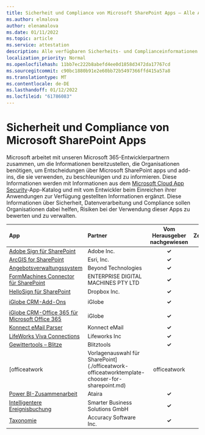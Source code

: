 ```yaml
---
title: Sicherheit und Compliance von Microsoft SharePoint Apps – Alle Apps
ms.author: elmalova
author: elenamalova
ms.date: 01/11/2022
ms.topic: article
ms.service: attestation
description: Alle verfügbaren Sicherheits- und Complianceinformationen für alle Microsoft SharePoint-Apps.
localization_priority: Normal
ms.openlocfilehash: 11bb7ec222b8abefd4ee0d1858d3472da17767cd
ms.sourcegitcommit: c90bc1880b91e2e60bb72b5497366ffd415a57a8
ms.translationtype: MT
ms.contentlocale: de-DE
ms.lasthandoff: 01/12/2022
ms.locfileid: "61786083"
---
```

# <a name="microsoft-sharepoint-apps-security-and-compliance"></a>Sicherheit und Compliance von Microsoft SharePoint Apps

Microsoft arbeitet mit unseren Microsoft 365-Entwicklerpartnern zusammen, um die Informationen bereitzustellen, die Organisationen benötigen, um Entscheidungen über Microsoft SharePoint apps und add-ins, die sie verwenden, zu beschleunigen und zu informieren. Diese Informationen werden mit Informationen aus dem [Microsoft Cloud App Security](https://www.microsoft.com/en-us/enterprise-mobility-security/cloud-app-security)-App-Katalog und mit vom Entwickler beim Einreichen ihrer Anwendungen zur Verfügung gestellten Informationen ergänzt. Diese Informationen über Sicherheit, Datenverarbeitung und Compliance sollen Organisationen dabei helfen, Risiken bei der Verwendung dieser Apps zu bewerten und zu verwalten.

| **App** | **Partner** | **Vom Herausgeber nachgewiesen** | **Zertifiziert** |
|:--------|:------------|:----------------------:|:-------------:|
| [Adobe Sign für SharePoint](./adobe-inc-sign-for-sharepoint.md) | Adobe Inc. | **✓** |  |
| [ArcGIS for SharePoint](./esri-inc-arcgis-for-sharepoint.md) | Esri, Inc. | **✓** |  |
| [Angebotsverwaltungssystem](./beyond-technologies-bid-management-system.md) | Beyond Technologies | **✓** |  |
| [FormMachines Connector für SharePoint](./enterprise-digital-machines-pty-ltd-formmachines-connector-for-sharepoint.md) | ENTERPRISE DIGITAL MACHINES PTY LTD | **✓** |  |
| [HelloSign für SharePoint](./dropbox-inc-hellosign-for-sharepoint.md) | Dropbox Inc. | **✓** |  |
| [iGlobe CRM-Add-Ons](./iglobe-crm-add-ons.md) | iGlobe | **✓** | <img alt="Certified application badge" src="../media/certified-badge.png" height="25" width="25" /> |
| [iGlobe CRM-Office 365 für Microsoft Office 365](./iglobe-crm-office-365-for-microsoft.md) | iGlobe | **✓** | <img alt="Certified application badge" src="../media/certified-badge.png" height="25" width="25" /> |
| [Konnect eMail Parser](./konnect-email-parser.md) | Konnect eMail | **✓** |  |
| [LifeWorks Viva Connections](./lifeworks-inc-viva-connections.md) | Lifeworks Inc | **✓** |  |
| [Gewittertools – Blitze](./lightning-tools-conductor.md) | Blitztools | **✓** |  |
| [officeatwork | Vorlagenauswahl für SharePoint](./officeatwork-officeatworktemplate-chooser-for-sharepoint.md) | officeatwork | **✓** |  |
| [Power BI-Zusammenarbeit](./ataira-power-bi-collaboration.md) | Ataira | **✓** |  |
| [Intelligentere Ereignisbuchung](./smarter-business-solutions-gmbh-event-booking.md) | Smarter Business Solutions GmbH | **✓** |  |
| [Taxonomie](./accuracy-software-inc-taxonomy.md) | Accuracy Software Inc. | **✓** |  |
